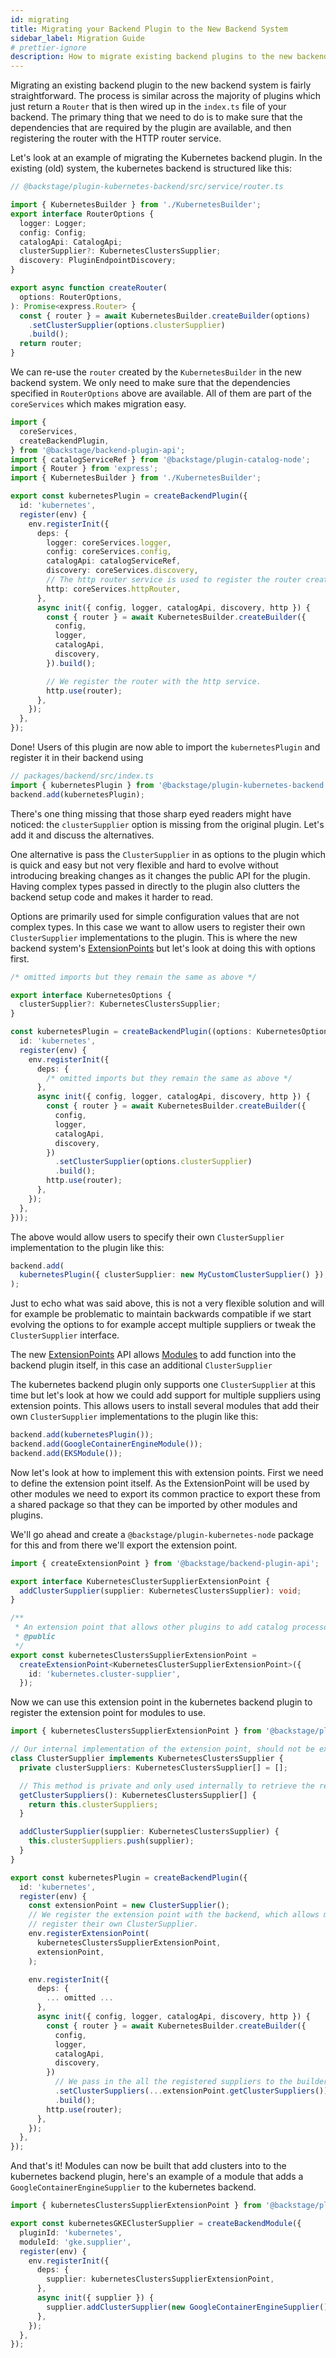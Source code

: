 ```yaml
---
id: migrating
title: Migrating your Backend Plugin to the New Backend System
sidebar_label: Migration Guide
# prettier-ignore
description: How to migrate existing backend plugins to the new backend system
---
```


Migrating an existing backend plugin to the new backend system is fairly straightforward. The process is similar across the majority of plugins which just return a `Router` that is then wired up in the `index.ts` file of your backend. The primary thing that we need to do is to make sure that the dependencies that are required by the plugin are available, and then registering the router with the HTTP router service.

Let's look at an example of migrating the Kubernetes backend plugin. In the existing (old) system, the kubernetes backend is structured like this:

```ts
// @backstage/plugin-kubernetes-backend/src/service/router.ts

import { KubernetesBuilder } from './KubernetesBuilder';
export interface RouterOptions {
  logger: Logger;
  config: Config;
  catalogApi: CatalogApi;
  clusterSupplier?: KubernetesClustersSupplier;
  discovery: PluginEndpointDiscovery;
}

export async function createRouter(
  options: RouterOptions,
): Promise<express.Router> {
  const { router } = await KubernetesBuilder.createBuilder(options)
    .setClusterSupplier(options.clusterSupplier)
    .build();
  return router;
}
```

We can re-use the `router` created by the `KubernetesBuilder` in the new backend system. We only need to make sure that the dependencies specified in `RouterOptions` above are available. All of them are part of the `coreServices` which makes migration easy.

```ts
import {
  coreServices,
  createBackendPlugin,
} from '@backstage/backend-plugin-api';
import { catalogServiceRef } from '@backstage/plugin-catalog-node';
import { Router } from 'express';
import { KubernetesBuilder } from './KubernetesBuilder';

export const kubernetesPlugin = createBackendPlugin({
  id: 'kubernetes',
  register(env) {
    env.registerInit({
      deps: {
        logger: coreServices.logger,
        config: coreServices.config,
        catalogApi: catalogServiceRef,
        discovery: coreServices.discovery,
        // The http router service is used to register the router created by the KubernetesBuilder.
        http: coreServices.httpRouter,
      },
      async init({ config, logger, catalogApi, discovery, http }) {
        const { router } = await KubernetesBuilder.createBuilder({
          config,
          logger,
          catalogApi,
          discovery,
        }).build();

        // We register the router with the http service.
        http.use(router);
      },
    });
  },
});
```

Done! Users of this plugin are now able to import the `kubernetesPlugin` and register it in their backend using

```ts
// packages/backend/src/index.ts
import { kubernetesPlugin } from '@backstage/plugin-kubernetes-backend';
backend.add(kubernetesPlugin);
```

There's one thing missing that those sharp eyed readers might have noticed: the `clusterSupplier` option is missing from the original plugin. Let's add it and discuss the alternatives.

One alternative is pass the `ClusterSupplier` in as options to the plugin which is quick and easy but not very flexible and hard to evolve without introducing breaking changes as it changes the public API for the plugin. Having complex types passed in directly to the plugin also clutters the backend setup code and makes it harder to read.

Options are primarily used for simple configuration values that are not complex types. In this case we want to allow users to register their own `ClusterSupplier` implementations to the plugin. This is where the new backend system's [ExtensionPoints](fixme.md) but let's look at doing this with options first.

```ts
/* omitted imports but they remain the same as above */

export interface KubernetesOptions {
  clusterSupplier?: KubernetesClustersSupplier;
}

const kubernetesPlugin = createBackendPlugin((options: KubernetesOptions) => ({
  id: 'kubernetes',
  register(env) {
    env.registerInit({
      deps: {
        /* omitted imports but they remain the same as above */
      },
      async init({ config, logger, catalogApi, discovery, http }) {
        const { router } = await KubernetesBuilder.createBuilder({
          config,
          logger,
          catalogApi,
          discovery,
        })
          .setClusterSupplier(options.clusterSupplier)
          .build();
        http.use(router);
      },
    });
  },
}));
```

The above would allow users to specify their own `ClusterSupplier` implementation to the plugin like this:

```ts
backend.add(
  kubernetesPlugin({ clusterSupplier: new MyCustomClusterSupplier() }),
);
```

Just to echo what was said above, this is not a very flexible solution and will for example be problematic to maintain backwards compatible if we start evolving the options to for example accept multiple suppliers or tweak the `ClusterSupplier` interface.

The new [ExtensionPoints](fixme.md) API allows [Modules](fixme) to add function into the backend plugin itself, in this case an additional `ClusterSupplier`

The kubernetes backend plugin only supports one `ClusterSupplier` at this time but let's look at how we could add support for multiple suppliers using extension points. This allows users to install several modules that add their own `ClusterSupplier` implementations to the plugin like this:

```ts
backend.add(kubernetesPlugin());
backend.add(GoogleContainerEngineModule());
backend.add(EKSModule());
```

Now let's look at how to implement this with extension points. First we need to define the extension point itself. As the ExtensionPoint will be used by other modules we need to export its common practice to export these from a shared package so that they can be imported by other modules and plugins.

We'll go ahead and create a `@backstage/plugin-kubernetes-node` package for this and from there we'll export the extension point.

```ts
import { createExtensionPoint } from '@backstage/backend-plugin-api';

export interface KubernetesClusterSupplierExtensionPoint {
  addClusterSupplier(supplier: KubernetesClustersSupplier): void;
}

/**
 * An extension point that allows other plugins to add catalog processors.
 * @public
 */
export const kubernetesClustersSupplierExtensionPoint =
  createExtensionPoint<KubernetesClusterSupplierExtensionPoint>({
    id: 'kubernetes.cluster-supplier',
  });
```

Now we can use this extension point in the kubernetes backend plugin to register the extension point for modules to use.

```ts
import { kubernetesClustersSupplierExtensionPoint } from '@backstage/plugin-kubernetes-node';

// Our internal implementation of the extension point, should not be exported.
class ClusterSupplier implements KubernetesClustersSupplier {
  private clusterSuppliers: KubernetesClustersSupplier[] = [];

  // This method is private and only used internally to retrieve the registered suppliers.
  getClusterSuppliers(): KubernetesClustersSupplier[] {
    return this.clusterSuppliers;
  }

  addClusterSupplier(supplier: KubernetesClustersSupplier) {
    this.clusterSuppliers.push(supplier);
  }
}

export const kubernetesPlugin = createBackendPlugin({
  id: 'kubernetes',
  register(env) {
    const extensionPoint = new ClusterSupplier();
    // We register the extension point with the backend, which allows modules to
    // register their own ClusterSupplier.
    env.registerExtensionPoint(
      kubernetesClustersSupplierExtensionPoint,
      extensionPoint,
    );

    env.registerInit({
      deps: {
        ... omitted ...
      },
      async init({ config, logger, catalogApi, discovery, http }) {
        const { router } = await KubernetesBuilder.createBuilder({
          config,
          logger,
          catalogApi,
          discovery,
        })
          // We pass in the all the registered suppliers to the builder.
          .setClusterSuppliers(...extensionPoint.getClusterSuppliers())
          .build();
        http.use(router);
      },
    });
  },
});
```

And that's it! Modules can now be built that add clusters into to the kubernetes backend plugin, here's an example of a module that adds a `GoogleContainerEngineSupplier` to the kubernetes backend.

```ts
import { kubernetesClustersSupplierExtensionPoint } from '@backstage/plugin-kubernetes-node';

export const kubernetesGKEClusterSupplier = createBackendModule({
  pluginId: 'kubernetes',
  moduleId: 'gke.supplier',
  register(env) {
    env.registerInit({
      deps: {
        supplier: kubernetesClustersSupplierExtensionPoint,
      },
      async init({ supplier }) {
        supplier.addClusterSupplier(new GoogleContainerEngineSupplier());
      },
    });
  },
});
```
